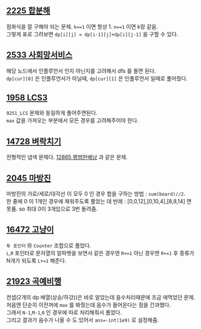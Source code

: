 ## [2225 합분해](./2225_합분해.py)
점화식을 잘 구해야 되는 문제. `k==1` 이면 항상 1. `n==1` 이면 k랑 같음.  
그렇게 표로 그려보면 `dp[i][j] = dp[i-1][j]+dp[i][j-1]` 을 구할 수 있다.  

## [2533 사회망서비스](./2533_사회망서비스.py)
해당 노드에서 인플루언서 인지 아닌지를 고려해서 dfs 를 돌면 된다.  
`dp[cur][0]` 은 인플루언서가 아닐때, `dp[cur][1]` 은 인풀루언서 일때로 풀어줬다.  

## [1958 LCS3](./1958_LCS3.py)
`9251_LCS` 문제와 동일하게 풀어주면된다.  
`max` 값을 가져오는 부분에서 모든 경우를 고려해주어야 한다.  

## [14728 벼락치기](./14728_벼락치기.py)
전형적인 냅색 문제다. [12865 평범한배낭](../../Rare7_DP/wons/12865_평범한배낭.py) 과 같은 문제.  

## [2045 마방진](./2045_마방진.py)
마방진의 가로/세로/대각선 이 모두 0 인 경우 합을 구하는 방법 : `sum(board)//2`.  
한 줄에 0 이 1개인 경우에 채워주도록 풀었는 데 반례 : [0,0,12],[0,10,4],[8,8,14] 면 못품. so 최대 0이 3개임으로 3번 돌려줌.  

## [16472 고냥이](./16472_고냥이.py)
`투 포인터` 와 `Counter` 조합으로 풀었다.  
`L`,`R` 포인터로 문자열의 알파벳을 보면서 같은 경우엔 `R+=1` 아닌 경우엔 `R+=1` 후 종류가 N개가 되도록 `L+=1` 해준다.  

## [21923 곡예비행](./21923_곡예비행.py)
컨셉(2개의 dp 배열(상승/하강))은 바로 알았는데 음수처리때문에 조금 애먹었던 문제.  
처음엔 단순히 이전꺼에 `max` 를 봐줬는데 음수가 들어온다는 점을 간과했다.  
그래서 `N-1`,`M-1`,`0` 인 경우에 따로 처리해줘서 풀었다.  
그리고 결과가 음수가 나올 수 도 있어서 `ans=-int(1e9)` 로 설정해줌.  
